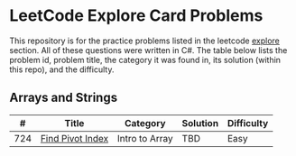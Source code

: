 # LeetCode Explore Card Problems

This repository is for the practice problems listed in the leetcode [explore](https://leetcode.com/explore/learn/) section. All of these questions were written in C#.
The table below lists the problem id, problem title, the category it was found in, its solution (within this repo), and the difficulty. 

## Arrays and Strings
|#|Title|Category|Solution|Difficulty
|---|---|---|---|---|
|724|[Find Pivot Index](https://leetcode.com/explore/learn/card/array-and-string/201/introduction-to-array/1144/)|Intro to Array|TBD|Easy|
